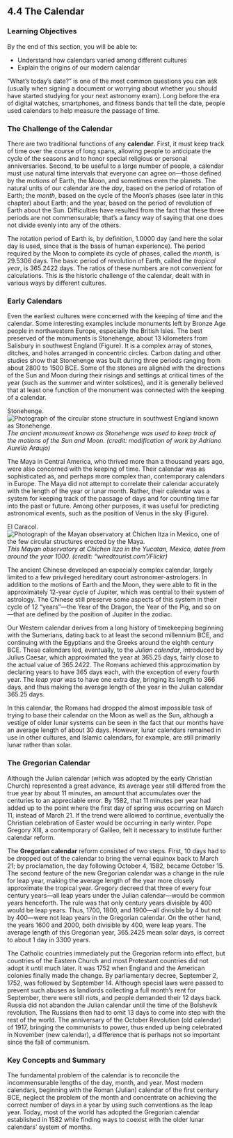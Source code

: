 ##  4.4 The Calendar 

### Learning Objectives

By the end of this section, you will be able to:

  - Understand how calendars varied among different cultures
  - Explain the origins of our modern calendar

“What’s today’s date?” is one of the most common questions you can ask (usually when signing a document or worrying about whether you should have started studying for your next astronomy exam). Long before the era of digital watches, smartphones, and fitness bands that tell the date, people used calendars to help measure the passage of time.

### The Challenge of the Calendar

There are two traditional functions of any **calendar**. First, it must keep track of time over the course of long spans, allowing people to anticipate the cycle of the seasons and to honor special religious or personal anniversaries. Second, to be useful to a large number of people, a calendar must use natural time intervals that everyone can agree on—those defined by the motions of Earth, the Moon, and sometimes even the planets. The natural units of our calendar are the _day_, based on the period of rotation of Earth; the _month_, based on the cycle of the Moon’s phases (see later in this chapter) about Earth; and the year, based on the period of revolution of Earth about the Sun. Difficulties have resulted from the fact that these three periods are not commensurable; that’s a fancy way of saying that one does not divide evenly into any of the others.

The rotation period of Earth is, by definition, 1.0000 day (and here the solar day is used, since that is the basis of human experience). The period required by the Moon to complete its cycle of phases, called the _month_, is 29.5306 days. The basic period of revolution of Earth, called the _tropical year_, is 365.2422 days. The ratios of these numbers are not convenient for calculations. This is the historic challenge of the calendar, dealt with in various ways by different cultures.

### Early Calendars

Even the earliest cultures were concerned with the keeping of time and the calendar. Some interesting examples include monuments left by Bronze Age people in northwestern Europe, especially the British Isles. The best preserved of the monuments is Stonehenge, about 13 kilometers from Salisbury in southwest England (Figure). It is a complex array of stones, ditches, and holes arranged in concentric circles. Carbon dating and other studies show that Stonehenge was built during three periods ranging from about 2800 to 1500 BCE. Some of the stones are aligned with the directions of the Sun and Moon during their risings and settings at critical times of the year (such as the summer and winter solstices), and it is generally believed that at least one function of the monument was connected with the keeping of a calendar.

Stonehenge. ![Photograph of the circular stone structure in southwest England known as Stonehenge.][1] _The ancient monument known as Stonehenge was used to keep track of the motions of the Sun and Moon. (credit: modification of work by Adriano Aurelio Araujo)_

The Maya in Central America, who thrived more than a thousand years ago, were also concerned with the keeping of time. Their calendar was as sophisticated as, and perhaps more complex than, contemporary calendars in Europe. The Maya did not attempt to correlate their calendar accurately with the length of the year or lunar month. Rather, their calendar was a system for keeping track of the passage of days and for counting time far into the past or future. Among other purposes, it was useful for predicting astronomical events, such as the position of Venus in the sky (Figure).

El Caracol. ![Photograph of the Mayan observatory at Chichen Itza in Mexico, one of the few circular structures erected by the Maya.][2] _This Mayan observatory at Chichen Itza in the Yucatan, Mexico, dates from around the year 1000. (credit: “wiredtourist.com”/Flickr)_

The ancient Chinese developed an especially complex calendar, largely limited to a few privileged hereditary court astronomer-astrologers. In addition to the motions of Earth and the Moon, they were able to fit in the approximately 12-year cycle of Jupiter, which was central to their system of astrology. The Chinese still preserve some aspects of this system in their cycle of 12 “years”—the Year of the Dragon, the Year of the Pig, and so on—that are defined by the position of Jupiter in the zodiac.

Our Western calendar derives from a long history of timekeeping beginning with the Sumerians, dating back to at least the second millennium BCE, and continuing with the Egyptians and the Greeks around the eighth century BCE. These calendars led, eventually, to the _Julian calendar_, introduced by Julius Caesar, which approximated the year at 365.25 days, fairly close to the actual value of 365.2422. The Romans achieved this approximation by declaring years to have 365 days each, with the exception of every fourth year. The _leap year_ was to have one extra day, bringing its length to 366 days, and thus making the average length of the year in the Julian calendar 365.25 days.

In this calendar, the Romans had dropped the almost impossible task of trying to base their calendar on the Moon as well as the Sun, although a vestige of older lunar systems can be seen in the fact that our months have an average length of about 30 days. However, lunar calendars remained in use in other cultures, and Islamic calendars, for example, are still primarily lunar rather than solar.

### The Gregorian Calendar

Although the Julian calendar (which was adopted by the early Christian Church) represented a great advance, its average year still differed from the true year by about 11 minutes, an amount that accumulates over the centuries to an appreciable error. By 1582, that 11 minutes per year had added up to the point where the first day of spring was occurring on March 11, instead of March 21. If the trend were allowed to continue, eventually the Christian celebration of Easter would be occurring in early winter. Pope Gregory XIII, a contemporary of Galileo, felt it necessary to institute further calendar reform.

The **Gregorian calendar** reform consisted of two steps. First, 10 days had to be dropped out of the calendar to bring the vernal equinox back to March 21; by proclamation, the day following October 4, 1582, became October 15. The second feature of the new Gregorian calendar was a change in the rule for leap year, making the average length of the year more closely approximate the tropical year. Gregory decreed that three of every four century years—all leap years under the Julian calendar—would be common years henceforth. The rule was that only century years divisible by 400 would be leap years. Thus, 1700, 1800, and 1900—all divisible by 4 but not by 400—were not leap years in the Gregorian calendar. On the other hand, the years 1600 and 2000, both divisible by 400, were leap years. The average length of this Gregorian year, 365.2425 mean solar days, is correct to about 1 day in 3300 years.

The Catholic countries immediately put the Gregorian reform into effect, but countries of the Eastern Church and most Protestant countries did not adopt it until much later. It was 1752 when England and the American colonies finally made the change. By parliamentary decree, September 2, 1752, was followed by September 14. Although special laws were passed to prevent such abuses as landlords collecting a full month’s rent for September, there were still riots, and people demanded their 12 days back. Russia did not abandon the Julian calendar until the time of the Bolshevik revolution. The Russians then had to omit 13 days to come into step with the rest of the world. The anniversary of the October Revolution (old calendar) of 1917, bringing the communists to power, thus ended up being celebrated in November (new calendar), a difference that is perhaps not so important since the fall of communism.

### Key Concepts and Summary

The fundamental problem of the calendar is to reconcile the incommensurable lengths of the day, month, and year. Most modern calendars, beginning with the Roman (Julian) calendar of the first century BCE, neglect the problem of the month and concentrate on achieving the correct number of days in a year by using such conventions as the leap year. Today, most of the world has adopted the Gregorian calendar established in 1582 while finding ways to coexist with the older lunar calendars’ system of months.

   [1]: https://cnx.org/resources/45256b1e02626c559d0448d453c9c26529f52edd/OSC_Astro_04_04_Stonehenge.jpg
   [2]: https://cnx.org/resources/560ff89e871f1393be369def54831a0121727be2/OSC_Astro_04_04_Caracol.jpg

